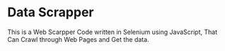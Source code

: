 # Data Scrapper
This is a Web Scarpper Code written in Selenium using JavaScript, That Can Crawl through Web Pages and Get the data.

